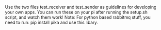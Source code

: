 Use the two files test_receiver and test_sender as guidelines for developing your own apps.
You can run these on your pi after running the setup.sh script, and watch them work!
Note: For python based rabbitmq stuff, you need to run:
pip install pika
and use this libary.